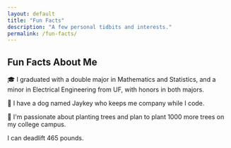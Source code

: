 ```yaml
---
layout: default
title: "Fun Facts"
description: "A few personal tidbits and interests."
permalink: /fun-facts/
---
```


<h2>Fun Facts About Me</h2>

<div class="fact-item">
  <p>🎓 I graduated with a double major in Mathematics and Statistics, and a minor in Electrical Engineering from UF, with honors in both majors.</p>
</div>
<div class="fact-item">
  <p>🐶 I have a dog named Jaykey who keeps me company while I code.</p>
</div>
<div class="fact-item">
  <p>🌲 I'm passionate about planting trees and plan to plant 1000 more trees on my college campus.</p>
</div>
<div class="fact-item">
  <p>I can deadlift 465 pounds.</p>
</div>
<!-- Add additional facts as desired -->
